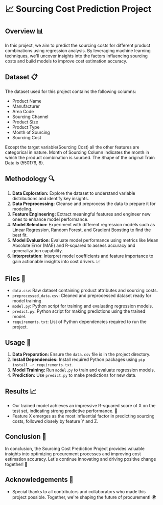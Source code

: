 # 📈 Sourcing Cost Prediction Project 

## Overview 📊
In this project, we aim to predict the sourcing costs for different product combinations using regression analysis. By leveraging machine learning techniques, we'll uncover insights into the factors influencing sourcing costs and build models to improve cost estimation accuracy.

## Dataset 📋
The dataset used for this project contains the following columns:
- Product Name
- Manufacturer
- Area Code
- Sourcing Channel
- Product Size
- Product Type
- Month of Sourcing
- Sourcing Cost
  
Except the target variable(Sourcing Cost) all the other features are categorical in nature. Month of Sourcing Column indicates the month in which the product combination is sourced.
The Shape of the original Train Data is (550176, 8).

## Methodology 🔍
1. **Data Exploration:** Explore the dataset to understand variable distributions and identify key insights.
2. **Data Preprocessing:** Cleanse and preprocess the data to prepare it for modeling.
3. **Feature Engineering:** Extract meaningful features and engineer new ones to enhance model performance.
4. **Model Selection:** Experiment with different regression models such as Linear Regression, Random Forest, and Gradient Boosting to find the best fit.
5. **Model Evaluation:** Evaluate model performance using metrics like Mean Absolute Error (MAE) and R-squared to assess accuracy and generalization capability.
6. **Interpretation:** Interpret model coefficients and feature importance to gain actionable insights into cost drivers. 📈

## Files 📂
- `data.csv`: Raw dataset containing product attributes and sourcing costs.
- `preprocessed_data.csv`: Cleaned and preprocessed dataset ready for model training.
- `model.py`: Python script for training and evaluating regression models.
- `predict.py`: Python script for making predictions using the trained model.
- `requirements.txt`: List of Python dependencies required to run the project.

## Usage 🚀
1. **Data Preparation:** Ensure the `data.csv` file is in the project directory.
2. **Install Dependencies:** Install required Python packages using `pip install -r requirements.txt`.
3. **Model Training:** Run `model.py` to train and evaluate regression models.
4. **Prediction:** Use `predict.py` to make predictions for new data.

## Results 📈
- Our trained model achieves an impressive R-squared score of X on the test set, indicating strong predictive performance. 💪
- Feature X emerges as the most influential factor in predicting sourcing costs, followed closely by feature Y and Z.

## Conclusion 🎉
In conclusion, the Sourcing Cost Prediction Project provides valuable insights into optimizing procurement processes and improving cost estimation accuracy. Let's continue innovating and driving positive change together! 🌟

## Acknowledgements 🙏
- Special thanks to all contributors and collaborators who made this project possible. Together, we're shaping the future of procurement! 🌍


